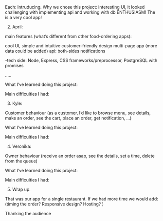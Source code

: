 Each: Intruducing. Why we chose this project: interesting UI, it looked challenging with implementing api and working with db ENTHUSIASM! The is a very cool app!

2. April: 

main features (what’s different from other food-ordering apps):

cool UI, simple and intuitive customer-friendly design
multi-page app (more data could be added)
api: both-sides notifications

-tech side:
Node, Express, CSS frameworks/preprocessor, PostgreSQL with promises

…..

What I’ve learned doing this project:

Main difficulties I had: 

3. Kyle:

Customer behaviour (as a customer, I’d like to browse menu, see details, make an order, see the cart, place an order, get notification, …)

What I’ve learned doing this project:

Main difficulties I had: 


4. Veronika:

Owner behaviour (receive an order asap, see the details, set a time, delete from the queue)

What I’ve learned doing this project:

Main difficulties I had: 


5. Wrap up:

That was our app for a single restaurant.
If we had more time we would add: (timing the order? Responsive design? Hosting? )


Thanking the audience




